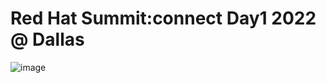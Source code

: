 # Red Hat Summit:connect Day1 2022 @ Dallas

![image](https://user-images.githubusercontent.com/13231217/193130365-90243cc4-e7cd-4fe2-a1d8-58b7dca94500.png)
